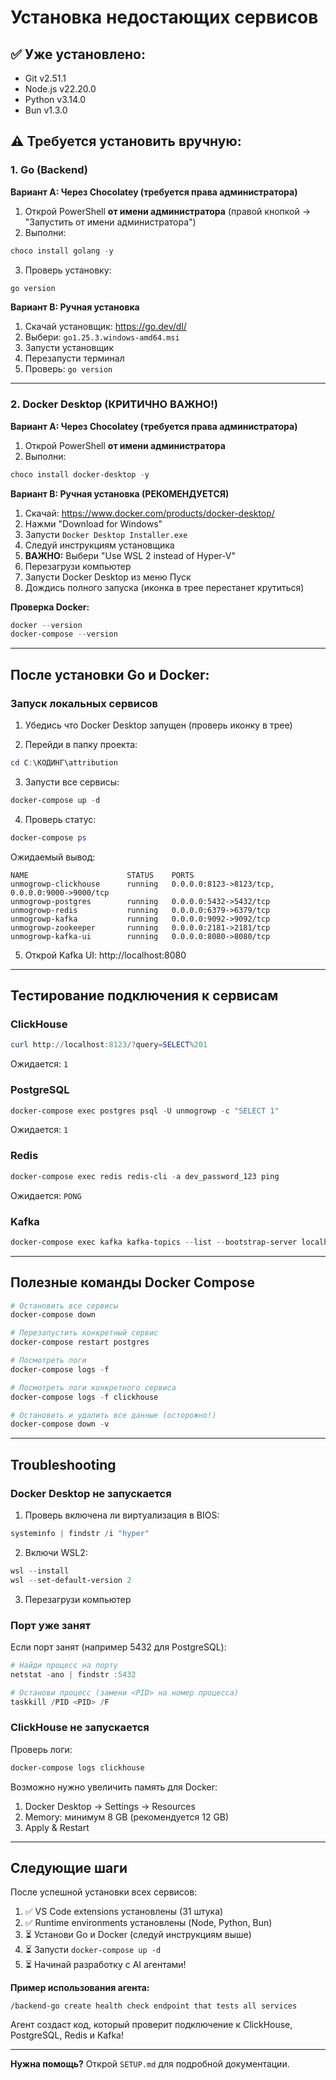 # Установка недостающих сервисов

## ✅ Уже установлено:
- Git v2.51.1
- Node.js v22.20.0
- Python v3.14.0
- Bun v1.3.0

## ⚠️ Требуется установить вручную:

### 1. Go (Backend)

**Вариант A: Через Chocolatey (требуется права администратора)**

1. Открой PowerShell **от имени администратора** (правой кнопкой → "Запустить от имени администратора")
2. Выполни:
```powershell
choco install golang -y
```
3. Проверь установку:
```powershell
go version
```

**Вариант B: Ручная установка**

1. Скачай установщик: https://go.dev/dl/
2. Выбери: `go1.25.3.windows-amd64.msi`
3. Запусти установщик
4. Перезапусти терминал
5. Проверь: `go version`

---

### 2. Docker Desktop (КРИТИЧНО ВАЖНО!)

**Вариант A: Через Chocolatey (требуется права администратора)**

1. Открой PowerShell **от имени администратора**
2. Выполни:
```powershell
choco install docker-desktop -y
```

**Вариант B: Ручная установка (РЕКОМЕНДУЕТСЯ)**

1. Скачай: https://www.docker.com/products/docker-desktop/
2. Нажми "Download for Windows"
3. Запусти `Docker Desktop Installer.exe`
4. Следуй инструкциям установщика
5. **ВАЖНО:** Выбери "Use WSL 2 instead of Hyper-V"
6. Перезагрузи компьютер
7. Запусти Docker Desktop из меню Пуск
8. Дождись полного запуска (иконка в трее перестанет крутиться)

**Проверка Docker:**
```powershell
docker --version
docker-compose --version
```

---

## После установки Go и Docker:

### Запуск локальных сервисов

1. Убедись что Docker Desktop запущен (проверь иконку в трее)

2. Перейди в папку проекта:
```powershell
cd C:\КОДИНГ\attribution
```

3. Запусти все сервисы:
```powershell
docker-compose up -d
```

4. Проверь статус:
```powershell
docker-compose ps
```

Ожидаемый вывод:
```
NAME                      STATUS    PORTS
unmogrowp-clickhouse      running   0.0.0.0:8123->8123/tcp, 0.0.0.0:9000->9000/tcp
unmogrowp-postgres        running   0.0.0.0:5432->5432/tcp
unmogrowp-redis           running   0.0.0.0:6379->6379/tcp
unmogrowp-kafka           running   0.0.0.0:9092->9092/tcp
unmogrowp-zookeeper       running   0.0.0.0:2181->2181/tcp
unmogrowp-kafka-ui        running   0.0.0.0:8080->8080/tcp
```

5. Открой Kafka UI: http://localhost:8080

---

## Тестирование подключения к сервисам

### ClickHouse
```powershell
curl http://localhost:8123/?query=SELECT%201
```
Ожидается: `1`

### PostgreSQL
```powershell
docker-compose exec postgres psql -U unmogrowp -c "SELECT 1"
```
Ожидается: `1`

### Redis
```powershell
docker-compose exec redis redis-cli -a dev_password_123 ping
```
Ожидается: `PONG`

### Kafka
```powershell
docker-compose exec kafka kafka-topics --list --bootstrap-server localhost:9092
```

---

## Полезные команды Docker Compose

```powershell
# Остановить все сервисы
docker-compose down

# Перезапустить конкретный сервис
docker-compose restart postgres

# Посмотреть логи
docker-compose logs -f

# Посмотреть логи конкретного сервиса
docker-compose logs -f clickhouse

# Остановить и удалить все данные (осторожно!)
docker-compose down -v
```

---

## Troubleshooting

### Docker Desktop не запускается

1. Проверь включена ли виртуализация в BIOS:
```powershell
systeminfo | findstr /i "hyper"
```

2. Включи WSL2:
```powershell
wsl --install
wsl --set-default-version 2
```

3. Перезагрузи компьютер

### Порт уже занят

Если порт занят (например 5432 для PostgreSQL):

```powershell
# Найди процесс на порту
netstat -ano | findstr :5432

# Останови процесс (замени <PID> на номер процесса)
taskkill /PID <PID> /F
```

### ClickHouse не запускается

Проверь логи:
```powershell
docker-compose logs clickhouse
```

Возможно нужно увеличить память для Docker:
1. Docker Desktop → Settings → Resources
2. Memory: минимум 8 GB (рекомендуется 12 GB)
3. Apply & Restart

---

## Следующие шаги

После успешной установки всех сервисов:

1. ✅ VS Code extensions установлены (31 штука)
2. ✅ Runtime environments установлены (Node, Python, Bun)
3. ⏳ Установи Go и Docker (следуй инструкциям выше)
4. ⏳ Запусти `docker-compose up -d`
5. ⏳ Начинай разработку с AI агентами!

**Пример использования агента:**
```
/backend-go create health check endpoint that tests all services
```

Агент создаст код, который проверит подключение к ClickHouse, PostgreSQL, Redis и Kafka!

---

**Нужна помощь?** Открой `SETUP.md` для подробной документации.
